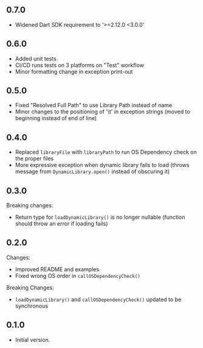 ## 0.7.0

- Widened Dart SDK requirement to '>=2.12.0 <3.0.0'

## 0.6.0

- Added unit tests
- CI/CD runs tests on 3 platforms on "Test" workflow
- Minor formatting change in exception print-out

## 0.5.0

- Fixed "Resolved Full Path" to use Library Path instead of name
- Minor changes to the positioning of '\t' in exception strings (moved to beginning instead of end of line)

## 0.4.0

- Replaced `libraryFile` with `libraryPath` to run OS Dependency check on the proper files
- More expressive exception when dynamic library fails to load (throws message from `DynamicLibrary.open()` instead of
  obscuring it)

## 0.3.0

Breaking changes:
- Return type for `loadDynamicLibrary()` is no longer nullable (function should throw an error if loading fails)

## 0.2.0

Changes:
- Improved README and examples
- Fixed wrong OS order in `callOSDependencyCheck()`

Breaking Changes: 
- `loadDynamicLibrary()` and `callOSDependencyCheck()` updated to be synchronous

## 0.1.0

- Initial version.
